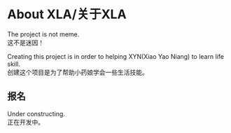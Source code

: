 # About XLA/关于XLA
The project is not meme.   
这不是迷因！  
  
Creating this project is in order to helping XYN(Xiao Yao Niang) to learn life skill.   
创建这个项目是为了帮助小药娘学会一些生活技能。  
  
## 报名
Under constructing.  
正在开发中。  
